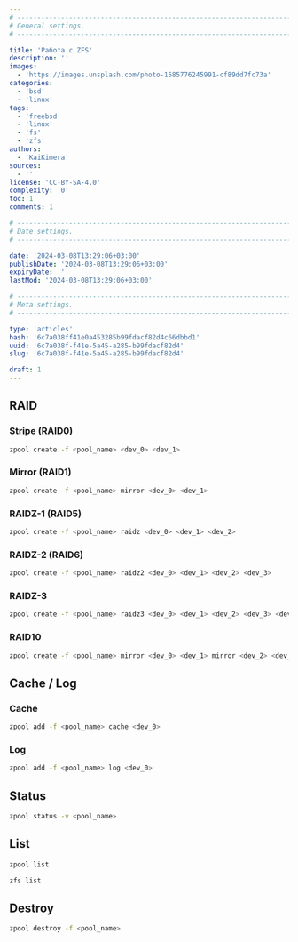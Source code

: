 ```yaml
---
# -------------------------------------------------------------------------------------------------------------------- #
# General settings.
# -------------------------------------------------------------------------------------------------------------------- #

title: 'Работа с ZFS'
description: ''
images:
  - 'https://images.unsplash.com/photo-1585776245991-cf89dd7fc73a'
categories:
  - 'bsd'
  - 'linux'
tags:
  - 'freebsd'
  - 'linux'
  - 'fs'
  - 'zfs'
authors:
  - 'KaiKimera'
sources:
  - ''
license: 'CC-BY-SA-4.0'
complexity: '0'
toc: 1
comments: 1

# -------------------------------------------------------------------------------------------------------------------- #
# Date settings.
# -------------------------------------------------------------------------------------------------------------------- #

date: '2024-03-08T13:29:06+03:00'
publishDate: '2024-03-08T13:29:06+03:00'
expiryDate: ''
lastMod: '2024-03-08T13:29:06+03:00'

# -------------------------------------------------------------------------------------------------------------------- #
# Meta settings.
# -------------------------------------------------------------------------------------------------------------------- #

type: 'articles'
hash: '6c7a038ff41e0a453285b99fdacf82d4c66dbbd1'
uuid: '6c7a038f-f41e-5a45-a285-b99fdacf82d4'
slug: '6c7a038f-f41e-5a45-a285-b99fdacf82d4'

draft: 1
---
```




<!--more-->

## RAID

### Stripe (RAID0)

```bash
zpool create -f <pool_name> <dev_0> <dev_1>
```

### Mirror (RAID1)

```bash
zpool create -f <pool_name> mirror <dev_0> <dev_1>
```

### RAIDZ-1 (RAID5)

```bash
zpool create -f <pool_name> raidz <dev_0> <dev_1> <dev_2>
```

### RAIDZ-2 (RAID6)

```bash
zpool create -f <pool_name> raidz2 <dev_0> <dev_1> <dev_2> <dev_3>
```

### RAIDZ-3

```bash
zpool create -f <pool_name> raidz3 <dev_0> <dev_1> <dev_2> <dev_3> <dev_4>
```

### RAID10

```bash
zpool create -f <pool_name> mirror <dev_0> <dev_1> mirror <dev_2> <dev_3>
```

## Cache / Log

### Cache

```bash
zpool add -f <pool_name> cache <dev_0>
```

### Log

```bash
zpool add -f <pool_name> log <dev_0>
```

## Status

```bash
zpool status -v <pool_name>
```

## List

```bash
zpool list
```

```bash
zfs list
```

## Destroy


```bash
zpool destroy -f <pool_name>
```
